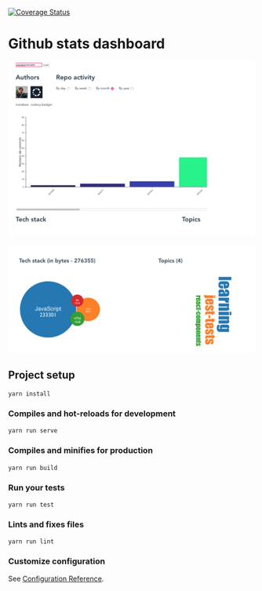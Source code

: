 [![Coverage Status](https://coveralls.io/repos/github/marabesi/github-stats-dashboard/badge.svg?branch=master)](https://coveralls.io/github/marabesi/github-stats-dashboard?branch=master)

# Github stats dashboard

![Activity](activity.png)

![Details](details.png)

## Project setup
```
yarn install
```

### Compiles and hot-reloads for development
```
yarn run serve
```

### Compiles and minifies for production
```
yarn run build
```

### Run your tests
```
yarn run test
```

### Lints and fixes files
```
yarn run lint
```

### Customize configuration
See [Configuration Reference](https://cli.vuejs.org/config/).
